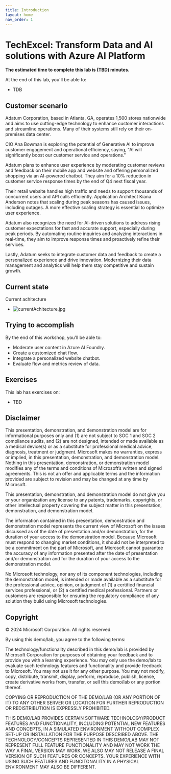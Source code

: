 ```yaml
---
title: Introduction
layout: home
nav_order: 1
---
```


# TechExcel: Transform Data and AI solutions with Azure AI Platform 

**The estimated time to complete this lab is (TBD) minutes.**

At the end of this lab, you'll be able to:

- TDB

## Customer scenario

Adatum Corporation, based in Atlanta, GA, operates 1,500 stores nationwide and aims to use cutting-edge technology to enhance customer interactions and streamline operations. Many of their systems still rely on their on-premises data center.

CIO Ana Bowman   is exploring the potential of Generative AI  to improve customer engagement and operational efficiency, saying, "AI will significantly boost our customer service and operations."

Adatum plans to enhance user experience by moderating customer reviews and feedback on their mobile app and website and offering personalized shopping via an AI-powered chatbot. They aim for a 10% reduction in customer service response times by the end of Q4 next fiscal year.

Their retail website handles high traffic and needs to support thousands of concurrent users and API calls efficiently. Application Architect Kiana   Anderson notes that scaling during peak seasons has caused issues, including outages. A more effective scaling strategy is essential to optimize user experience.

Adatum also recognizes the need for AI-driven solutions to address rising customer expectations for fast and accurate support, especially during peak periods. By automating routine inquiries and analyzing interactions in real-time, they aim to improve response times and proactively refine their services.

Lastly, Adatum seeks to integrate customer data and feedback to create a personalized experience and drive innovation. Modernizing their data management and analytics will help them stay competitive and sustain growth.

## Current state

Current achitecture

-	![currentAchitecture.jpg](../media/currentAchitecture.jpg)

## Trying to accomplish


By the end of this workshop, you’ll be able to: 

- Moderate user content in Azure AI Foundry.
- Create a customized chat flow.
- Integrate a personalized website chatbot.
- Evaluate flow and metrics review of data.


## Exercises

This lab has exercises on:
- TBD

## Disclaimer

This presentation, demonstration, and demonstration model are for informational purposes only and (1) are not subject to SOC 1 and SOC 2 compliance audits, and (2) are not designed, intended or made available as a medical device(s) or as a substitute for professional medical advice, diagnosis, treatment or judgment. Microsoft makes no warranties, express or implied, in this presentation, demonstration, and demonstration model. Nothing in this presentation, demonstration, or demonstration model modifies any of the terms and conditions of Microsoft’s written and signed agreements. This is not an offer and applicable terms and the information provided are subject to revision and may be changed at any time by Microsoft.

This presentation, demonstration, and demonstration model do not give you or your organization any license to any patents, trademarks, copyrights, or other intellectual property covering the subject matter in this presentation, demonstration, and demonstration model.

The information contained in this presentation, demonstration and demonstration model represents the current view of Microsoft on the issues discussed as of the date of presentation and/or demonstration, for the duration of your access to the demonstration model. Because Microsoft must respond to changing market conditions, it should not be interpreted to be a commitment on the part of Microsoft, and Microsoft cannot guarantee the accuracy of any information presented after the date of presentation and/or demonstration and for the duration of your access to the demonstration model.

No Microsoft technology, nor any of its component technologies, including the demonstration model, is intended or made available as a substitute for the professional advice, opinion, or judgment of (1) a certified financial services professional, or (2) a certified medical professional. Partners or customers are responsible for ensuring the regulatory compliance of any solution they build using Microsoft technologies.

## Copyright

© 2024 Microsoft Corporation. All rights reserved. 

By using this demo/lab, you agree to the following terms:

The technology/functionality described in this demo/lab is provided by Microsoft Corporation for purposes of obtaining your feedback and to provide you with a learning experience. You may only use the demo/lab to evaluate such technology features and functionality and provide feedback to Microsoft. You may not use it for any other purpose. You may not modify, copy, distribute, transmit, display, perform, reproduce, publish, license, create derivative works from, transfer, or sell this demo/lab or any portion thereof.

COPYING OR REPRODUCTION OF THE DEMO/LAB (OR ANY PORTION OF IT) TO ANY OTHER SERVER OR LOCATION FOR FURTHER REPRODUCTION OR REDISTRIBUTION IS EXPRESSLY PROHIBITED.

THIS DEMO/LAB PROVIDES CERTAIN SOFTWARE TECHNOLOGY/PRODUCT FEATURES AND FUNCTIONALITY, INCLUDING POTENTIAL NEW FEATURES AND CONCEPTS, IN A SIMULATED ENVIRONMENT WITHOUT COMPLEX SET-UP OR INSTALLATION FOR THE PURPOSE DESCRIBED ABOVE. THE TECHNOLOGY/CONCEPTS REPRESENTED IN THIS DEMO/LAB MAY NOT REPRESENT FULL FEATURE FUNCTIONALITY AND MAY NOT WORK THE WAY A FINAL VERSION MAY WORK. WE ALSO MAY NOT RELEASE A FINAL VERSION OF SUCH FEATURES OR CONCEPTS. YOUR EXPERIENCE WITH USING SUCH FEATURES AND FUNCITONALITY IN A PHYSICAL ENVIRONMENT MAY ALSO BE DIFFERENT.